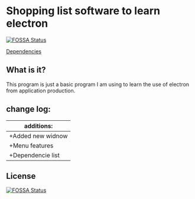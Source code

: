 # Shopping list software to learn electron
[![FOSSA Status](https://app.fossa.io/api/projects/git%2Bgithub.com%2FRelievedStudios%2FShoppingList-learning-electron.svg?type=shield)](https://app.fossa.io/projects/git%2Bgithub.com%2FRelievedStudios%2FShoppingList-learning-electron?ref=badge_shield)

[Dependencies](https://github.com/RelievedStudios/ShoppingList-learning-electron/blob/master/DEPENDENCIES.md)

## What is it?
This program is just a basic program I am using to learn the use of electron from application production.


## change log: 
|additions:|
|-------------------|
| +Added new widnow |
| +Menu features |
| +Dependencie list |

## License
[![FOSSA Status](https://app.fossa.io/api/projects/git%2Bgithub.com%2FRelievedStudios%2FShoppingList-learning-electron.svg?type=large)](https://app.fossa.io/projects/git%2Bgithub.com%2FRelievedStudios%2FShoppingList-learning-electron?ref=badge_large)
